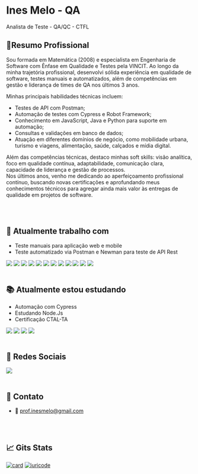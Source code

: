 # Ines Melo - QA 
Analista de Teste - QA/QC - CTFL

## 🥇Resumo Profissional  
Sou formada em Matemática (2008) e especialista em Engenharia de Software com Ênfase em Qualidade e Testes pela VINCIT. Ao longo da minha trajetória profissional, desenvolvi sólida experiência em qualidade de software, testes manuais e automatizados, além de competências em gestão e liderança de times de QA nos últimos 3 anos.

Minhas principais habilidades técnicas incluem:
- Testes de API com Postman;
- Automação de testes com Cypress e Robot Framework;
- Conhecimento em JavaScript, Java e Python para suporte em automação;
- Consultas e validações em banco de dados;
- Atuação em diferentes domínios de negócio, como mobilidade urbana, turismo e viagens, alimentação, saúde, calçados e mídia digital.

Além das competências técnicas, destaco minhas soft skills: visão analítica, foco em qualidade contínua, adaptabilidade, comunicação clara, capacidade de liderança e gestão de processos.  
Nos últimos anos, venho me dedicando ao aperfeiçoamento profissional contínuo, buscando novas certificações e aprofundando meus conhecimentos técnicos para agregar ainda mais valor às entregas de qualidade em projetos de software.

<br>
<br>

## 🪪 Atualmente trabalho com 

- Teste manuais para aplicação web e mobile
- Teste automatizado via Postman e Newman para teste de API Rest

<div style="display: inline">
  <img width="" height="" src="https://img.shields.io/badge/JavaScript-F7DF1E?style=for-the-badge&logo=javascript&logoColor=black" />  
  <img width="" height="" src="https://img.shields.io/badge/Notion-%23000000.svg?style=for-the-badge&logo=notion&logoColor=white" />  
  <img width="" height="" src="https://img.shields.io/badge/-playwright-%232EAD33?style=for-the-badge&logo=playwright&logoColor=white" />  
  <img width="" height="" src="https://img.shields.io/badge/-Swagger-%23Clojure?style=for-the-badge&logo=swagger&logoColor=white" />  
  <img width="" height="" src="https://img.shields.io/badge/figma-%23F24E1E.svg?style=for-the-badge&logo=figma&logoColor=white" />  
  <img width="" height="" src="https://img.shields.io/badge/HTML5-E34F26?style=for-the-badge&logo=html5&logoColor=white" />  
  <img width="" height="" src="https://img.shields.io/badge/Markdown-000000?style=for-the-badge&logo=markdown&logoColor=white" />  
  <img width="" height="" src="https://img.shields.io/badge/gitlab-%23181717.svg?style=for-the-badge&logo=gitlab&logoColor=white" />  
  <img width="" height="" src="https://img.shields.io/badge/SQLite-07405E?style=for-the-badge&logo=sqlite&logoColor=white" />  
  <img width="" height="" src="https://img.shields.io/badge/Microsoft_Azure-0089D6?style=for-the-badge&logo=microsoft-azure&logoColor=white" />
  <img width="" height="" src="https://camo.githubusercontent.com/ad9e6a6136a57e1da04e20cfb5bff82fd2a4a824a92fbaf8318bc060bebb2a78/68747470733a2f2f696d672e736869656c64732e696f2f62616467652f4a6972612d3030353243433f7374796c653d666f722d7468652d6261646765266c6f676f3d4a697261266c6f676f436f6c6f723d7768697465" />
  <img width="" height="" src="https://camo.githubusercontent.com/e948344dc92e2ce2a9d4d00be03ac1b70e3f9b962e410867d4816be3e7015c11/68747470733a2f2f696d672e736869656c64732e696f2f62616467652f506f73746d616e2d4646364333373f7374796c653d666f722d7468652d6261646765266c6f676f3d506f73746d616e266c6f676f436f6c6f723d7768697465" />
</div>

<br>
<br>
  
## 📚 Atualmente estou estudando

- Automação com Cypress
- Estudando Node.Js
- Certificação CTAL-TA

<div style="display: inline">
  <img width="" height="" src="https://img.shields.io/badge/JavaScript-F7DF1E?style=for-the-badge&logo=javascript&logoColor=black" />
  <img width="" height="" src="https://img.shields.io/badge/node.js-6DA55F?style=for-the-badge&logo=node.js&logoColor=white" />
  <img width="" height="" src="https://img.shields.io/badge/GIT-DAA520?style=for-the-badge&logo=GIT&logoColor=white" />
  <img width="" height="" src="https://img.shields.io/badge/Cypress-7FFF00?style=for-the-badge&logo=cypress&logoColor=white" />
</div>

<br>
<br>

## 🛜 Redes Sociais

<div style="display: inline">
  <a herf="https://www.linkedin.com/in/in%C3%AAs-m-065b8681/">
    <img src="https://img.shields.io/badge/LinkedIn-0077B5?style=for-the-badge&logo=linkedin&logoColor=white"/
  </a>  
</div>

<br>
<br>

## 📳 Contato
- 📩 prof.inesmelo@gmail.com

<br>
<br>

## 📈 Gits Stats

[![card](https://github-readme-stats.vercel.app/api?username=inessmelo&theme=tokyonight&show_icons=true)](https://github.com/anuraghazra/github-readme-stats)
[![iuricode](https://github-readme-stats.vercel.app/api/top-langs/?username=inessmelo&hide=html&layout=compact&theme=tokyonight)](https://github.com/anuraghazra/github-readme-stats)



